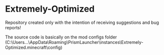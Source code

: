 # Extremely-Optimized
Repository created only with the intention of receiving suggestions and bug reports!

The source code is basically on the mod configs folder (C:\Users\...\AppData\Roaming\PrismLauncher\instances\Extremely-Optimized\.minecraft\config)
